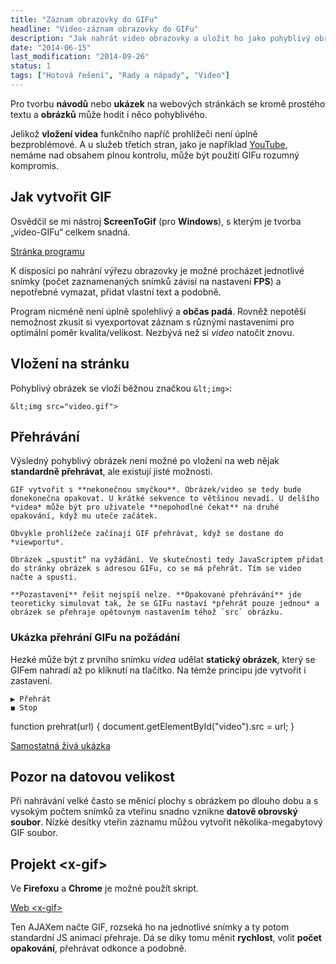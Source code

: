 ```yaml
---
title: "Záznam obrazovky do GIFu"
headline: "Video-záznam obrazovky do GIFu"
description: "Jak nahrát video obrazovky a uložit ho jako pohyblivý obrázek (GIF)."
date: "2014-06-15"
last_modification: "2014-09-26"
status: 1
tags: ["Hotová řešení", "Rady a nápady", "Video"]
---
```


Pro tvorbu **návodů** nebo **ukázek** na webových stránkách se kromě prostého textu a **obrázků** může hodit i něco pohyblivého.

Jelikož **vložení videa** funkčního napříč prohlížeči není úplně bezproblémové. A u služeb třetích stran, jako je například [YouTube](/youtube), nemáme nad obsahem plnou kontrolu, může být použití GIFu rozumný kompromis.

## Jak vytvořit GIF

Osvědčil se mi nástroj **ScreenToGif** (pro **Windows**), s kterým je tvorba „video-GIFu“ celkem snadná.

[Stránka programu](http://screentogif.codeplex.com/)

K disposici po nahrání výřezu obrazovky je možné procházet jednotlivé snímky (počet zaznamenaných snímků závisí na nastavení **FPS**) a nepotřebné vymazat, přidat vlastní text a podobně.

Program nicméně není úplně spolehlivý a **občas padá**. Rovněž nepotěší nemožnost zkusit si vyexportovat záznam s různými nastaveními pro optimální poměr kvalita/velikost. Nezbývá než si *video* natočit znovu.

## Vložení na stránku

Pohyblivý obrázek se vloží běžnou značkou `&lt;img>`:

```
&lt;img src="video.gif">
```

## Přehrávání

Výsledný pohyblivý obrázek není možné po vložení na web nějak **standardně přehrávat**, ale existují jisté možnosti.

    GIF vytvořit s **nekonečnou smyčkou**. Obrázek/video se tedy bude donekonečna opakovat. U krátké sekvence to většinou nevadí. U delšího *videa* může být pro uživatele **nepohodlné čekat** na druhé opakování, když mu uteče začátek.

    Obvykle prohlížeče začínají GIF přehrávat, když se dostane do *viewportu*.

    Obrázek „spustit“ na vyžádání. Ve skutečnosti tedy JavaScriptem přidat do stránky obrázek s adresou GIFu, co se má přehrát. Tím se video načte a spustí.

    **Pozastavení** řešit nejspíš nelze. **Opakované přehrávání** jde teoreticky simulovat tak, že se GIFu nastaví *přehrát pouze jednou* a obrázek se přehraje opětovným nastavením téhož `src` obrázku.

### Ukázka přehrání GIFu na požádání

Hezké může být z prvního snímku *videa* udělat **statický obrázek**, který se GIFem nahradí až po kliknutí na tlačítko. Na témže principu jde vytvořit i zastavení.

    ▶ Přehrát
    ◼ Stop

function prehrat(url) {
    document.getElementById("video").src = url;
}

[Samostatná živá ukázka](http://kod.djpw.cz/dqfb)

## Pozor na datovou velikost

Při nahrávání velké často se měnící plochy s obrázkem po dlouho dobu a s vysokým počtem snímků za vteřinu snadno vznikne **datově obrovský soubor**. Nízké desítky vteřin záznamu můžou vytvořit několika-megabytový GIF soubor.

## Projekt &lt;x-gif>

Ve **Firefoxu** a **Chrome** je možné použít skript.

[Web &lt;x-gif>](http://geelen.github.io/x-gif/)

Ten AJAXem načte GIF, rozseká ho na jednotlivé snímky a ty potom standardní JS animací přehraje. Dá se díky tomu měnit **rychlost**, volit **počet opakování**, přehrávat odkonce a podobně.
